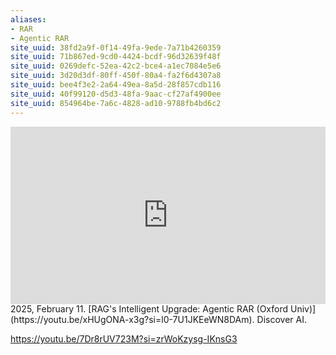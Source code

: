 ```yaml
---
aliases:
- RAR
- Agentic RAR
site_uuid: 38fd2a9f-0f14-49fa-9ede-7a71b4260359
site_uuid: 71b867ed-9cd0-4424-bcdf-96d32639f48f
site_uuid: 0269defc-52ea-42c2-bce4-a1ec7084e5e6
site_uuid: 3d20d3df-80ff-450f-80a4-fa2f6d4307a8
site_uuid: bee4f3e2-2a64-49ea-8a5d-28f857cdb116
site_uuid: 40f99120-d5d3-48fa-9aac-cf27af4900ee
site_uuid: 854964be-7a6c-4828-ad10-9788fb4bd6c2
---
```



<iframe 
  style="aspect-ratio:16/9;width:100%;height:auto" 
  src="https://www.youtube.com/embed/xHUgONA-x3g?si=l0-7U1JKEeWN8DAm" 
  title="YouTube video player" 
  frameborder="0" 
  allow="accelerometer; autoplay; clipboard-write; encrypted-media; gyroscope; picture-in-picture; web-share" 
  referrerpolicy="strict-origin-when-cross-origin" 
  allowfullscreen
></iframe>
2025, February 11. [RAG's Intelligent Upgrade: Agentic RAR (Oxford Univ)](https://youtu.be/xHUgONA-x3g?si=l0-7U1JKEeWN8DAm). Discover AI.

https://youtu.be/7Dr8rUV723M?si=zrWoKzysg-IKnsG3
